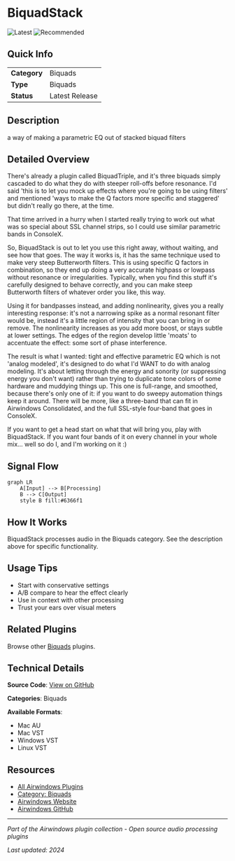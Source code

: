 # BiquadStack

![Latest](https://img.shields.io/badge/-Latest-10b981) ![Recommended](https://img.shields.io/badge/-Recommended-6366f1)

## Quick Info

| | |
|---|---|
| **Category** | Biquads |
| **Type** | Biquads |
| **Status** | Latest Release |

## Description

a way of making a parametric EQ out of stacked biquad filters

## Detailed Overview

There's already a plugin called BiquadTriple, and it's three biquads simply cascaded to do what they do with steeper roll-offs before resonance. I'd said 'this is to let you mock up effects where you're going to be using filters' and mentioned 'ways to make the Q factors more specific and staggered' but didn't really go there, at the time.

That time arrived in a hurry when I started really trying to work out what was so special about SSL channel strips, so I could use similar parametric bands in ConsoleX.

So, BiquadStack is out to let you use this right away, without waiting, and see how that goes. The way it works is, it has the same technique used to make very steep Butterworth filters. This is using specific Q factors in combination, so they end up doing a very accurate highpass or lowpass without resonance or irregularities. Typically, when you find this stuff it's carefully designed to behave correctly, and you can make steep Butterworth filters of whatever order you like, this way.

Using it for bandpasses instead, and adding nonlinearity, gives you a really interesting response: it's not a narrowing spike as a normal resonant filter would be, instead it's a little region of intensity that you can bring in or remove. The nonlinearity increases as you add more boost, or stays subtle at lower settings. The edges of the region develop little 'moats' to accentuate the effect: some sort of phase interference.

The result is what I wanted: tight and effective parametric EQ which is not 'analog modeled', it's designed to do what I'd WANT to do with analog modeling. It's about letting through the energy and sonority (or suppressing energy you don't want) rather than trying to duplicate tone colors of some hardware and muddying things up. This one is full-range, and smoothed, because there's only one of it: if you want to do sweepy automation things keep it around. There will be more, like a three-band that can fit in Airwindows Consolidated, and the full SSL-style four-band that goes in ConsoleX.

If you want to get a head start on what that will bring you, play with BiquadStack. If you want four bands of it on every channel in your whole mix… well so do I, and I'm working on it :)

## Signal Flow

```mermaid
graph LR
    A[Input] --> B[Processing]
    B --> C[Output]
    style B fill:#6366f1
```

## How It Works

BiquadStack processes audio in the Biquads category. See the description above for specific functionality.

## Usage Tips

- Start with conservative settings
- A/B compare to hear the effect clearly
- Use in context with other processing
- Trust your ears over visual meters


## Related Plugins

Browse other [Biquads](../categories/biquads.md) plugins.


## Technical Details

**Source Code**: [View on GitHub](https://github.com/airwindows/airwindows/tree/master/plugins/LinuxVST/src/BiquadStack)

**Categories**: Biquads

**Available Formats**:
- Mac AU
- Mac VST
- Windows VST
- Linux VST

## Resources

- [All Airwindows Plugins](../../README.md)
- [Category: Biquads](../categories/biquads.md)
- [Airwindows Website](https://www.airwindows.com)
- [Airwindows GitHub](https://github.com/airwindows/airwindows)

---

*Part of the Airwindows plugin collection - Open source audio processing plugins*

*Last updated: 2024*
